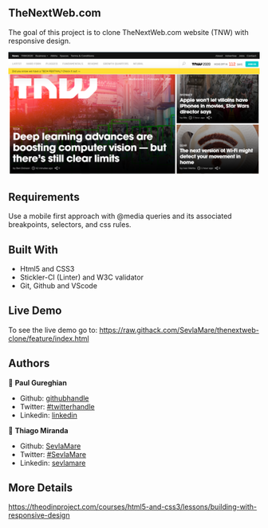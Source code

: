 ## TheNextWeb.com 
 The goal of this project is to clone TheNextWeb.com website (TNW) with responsive design.

![screenshot](./images/screenshot.png)

## Requirements
Use a mobile first approach with @media queries and its associated breakpoints, selectors, and css rules.

## Built With

- Html5 and CSS3 <br>
- Stickler-CI (Linter) and W3C validator <br>
- Git, Github and VScode <br>

## Live Demo
To see the live demo go to: https://raw.githack.com/SevlaMare/thenextweb-clone/feature/index.html

## Authors

👤 **Paul Gureghian**

- Github: [githubhandle](https://github.com/paulgureghian)
- Twitter: [#twitterhandle](https://twitter.com/paulgureghian)
- Linkedin: [linkedin](https://www.linkedin.com/in/paulgureghian/)

👤 **Thiago Miranda**

- Github: [SevlaMare](https://github.com/SevlaMare)
- Twitter: [#SevlaMare](https://twitter.com/SevlaMare)
- Linkedin: [sevlamare](https://www.linkedin.com/in/sevlamare)

## More Details 
https://theodinproject.com/courses/html5-and-css3/lessons/building-with-responsive-design